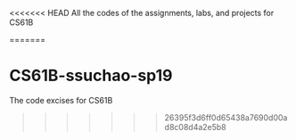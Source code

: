 <<<<<<< HEAD
All the codes of the assignments, labs, and projects for CS61B

=======
# CS61B-ssuchao-sp19
The code excises for CS61B
>>>>>>> 26395f3d6ff0d65438a7690d00ad8c08d4a2e5b8
